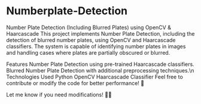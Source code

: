 # Numberplate-Detection
Number Plate Detection (Including Blurred Plates) using OpenCV & Haarcascade
This project implements Number Plate Detection, including the detection of blurred number plates, using OpenCV and Haarcascade classifiers. The system is capable of identifying number plates in images and handling cases where plates are partially obscured or blurred.

Features
Number Plate Detection using pre-trained Haarcascade classifiers.
Blurred Number Plate Detection with additional preprocessing techniques.\n
Technologies Used
Python
OpenCV
Haarcascade Classifier
Feel free to contribute or modify the code for better performance! 🚀

Let me know if you need modifications! 🚗💨
